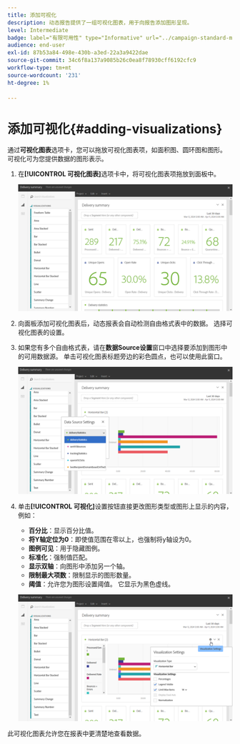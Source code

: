 ```yaml
---
title: 添加可视化
description: 动态报告提供了一组可视化图表，用于向报告添加图形呈现。
level: Intermediate
badge: label="有限可用性" type="Informative" url="../campaign-standard-migration-home.md" tooltip="仅限于Campaign Standard已迁移的用户"
audience: end-user
exl-id: 87b53a84-498e-430b-a3ed-22a3a9422dae
source-git-commit: 34c6f8a137a9085b26c0ea8f78930cff6192cfc9
workflow-type: tm+mt
source-wordcount: '231'
ht-degree: 1%

---
```


# 添加可视化{#adding-visualizations}

通过&#x200B;**可视化图表**&#x200B;选项卡，您可以拖放可视化图表项，如面积图、圆环图和图形。 可视化可为您提供数据的图形表示。

1. 在&#x200B;**[!UICONTROL 可视化图表]**&#x200B;选项卡中，将可视化图表项拖放到面板中。

   ![](assets/dynamic_report_visualization_1.png)

1. 向面板添加可视化图表后，动态报表会自动检测自由格式表中的数据。 选择可视化图表的设置。
1. 如果您有多个自由格式表，请在&#x200B;**数据Source设置**&#x200B;窗口中选择要添加到图形中的可用数据源。 单击可视化图表标题旁边的彩色圆点，也可以使用此窗口。

   ![](assets/dynamic_report_visualization_2.png)

1. 单击&#x200B;**[!UICONTROL 可视化]**&#x200B;设置按钮直接更改图形类型或图形上显示的内容，例如：

   * **百分比**：显示百分比值。
   * **将Y轴定位为0**：即使值范围在零以上，也强制将y轴设为0。
   * **图例可见**：用于隐藏图例。
   * **标准化**：强制值匹配。
   * **显示双轴**：向图形中添加另一个轴。
   * **限制最大项数**：限制显示的图形数量。
   * **阈值**：允许您为图形设置阈值。 它显示为黑色虚线。

   ![](assets/dynamic_report_visualization_3.png)

此可视化图表允许您在报表中更清楚地查看数据。
